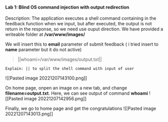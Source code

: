 #### Lab 1: Blind OS command injection with output redirection

Description: The application executes a shell command containing in the feedback function when we input, but after executed, the output is not return in the response, so we need use ouput direction. We have provided a writeable folder at **/var/www/images/**

We will insert this to **email** parameter of submit feedback ( i tried insert to **name** parameter but it do not active)

>||whoami>/var/www/images/output.txt||

	Explain: || to split the shell command with input of user

![[Pasted image 20221207143100.png]]

On home page, onpen an image on a new tab, and change **filename=output.txt**. Here, we can see output of command **whoami**
![[Pasted image 20221207142956.png]]

Finally, we go to home page and get the congratulations
![[Pasted image 20221207143013.png]]